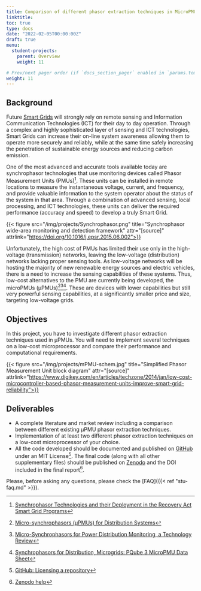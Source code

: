 ```yaml
---
title: Comparison of different phasor extraction techniques in MicroPMUs (µPMUs)
linktitle: 
toc: true
type: docs
date: "2022-02-05T00:00:00Z"
draft: true
menu:
  student-projects:
    parent: Overview
    weight: 11

# Prev/next pager order (if `docs_section_pager` enabled in `params.toml`)
weight: 11
---
```



## Background

Future [Smart Grids](https://en.wikipedia.org/wiki/Smart_grid) will strongly rely on remote sensing and Information Communication Technologies (ICT) for their day to day operation. Through a complex and highly sophisticated layer of sensing and ICT technologies, Smart Grids can increase their on-line system awareness allowing them to operate more securely and reliably, while at the same time safely increasing the penetration of sustainable energy sources and reducing carbon emission.

One of the most advanced and accurate tools available today are synchrophasor technologies that use monitoring devices called Phasor Measurement Units (PMUs)[^PMU1]. These units can be installed in remote locations to measure the instantaneous voltage, current, and frequency, and provide valuable information to the system operator about the status of the system in that area. Through a combination of advanced sensing, local processing, and ICT technologies, these units can deliver the required performance (accuracy and speed) to develop a truly Smart Grid.

{{< figure src="/img/projects/Synchrophasor.png" title="Synchrophasor wide-area monitoring and detection framework" attr="[source]" attrlink="https://doi.org/10.1016/j.epsr.2015.06.002">}}

Unfortunately, the high cost of PMUs has limited their use only in the high-voltage (transmission) networks, leaving the low-voltage (distribution) networks lacking proper sensing tools. As low-voltage networks will be hosting the majority of new renewable energy sources and electric vehicles, there is a need to increase the sensing capabilities of these systems. Thus, low-cost alternatives to the PMU are currently being developed, the microPMUs (µPMUs)[^PMU2][^PMU3][^PMU4]. These are devices with lower capabilities but still very powerful sensing capabilities, at a significantly smaller price and size, targeting low-voltage grids.

## Objectives

In this project, you have to investigate different phasor extraction techniques used in µPMUs. You will need to implement several techniques on a low-cost microprocessor and compare their performance and computational requirements.

{{< figure src="/img/projects/mPMU-schem.jpg" title="Simplified Phasor Measurement Unit block diagram" attr="[source]" attrlink="https://www.digikey.com/en/articles/techzone/2014/jan/low-cost-microcontroller-based-phasor-measurement-units-improve-smart-grid-reliability">}}

## Deliverables

- A complete literature and market review including a comparison between different existing µPMU phasor extraction techniques.
- Implementation of at least two different phasor extraction techniques on a low-cost microprocessor of your choice.
- All the code developed should be documented and published on [GitHub](https://github.com/) under an MIT License[^GitHubLIC]. The final code (along with all other supplementary files) should be published on [Zenodo](http://www.zenodo.org/) and the DOI included in the final report[^ZenDOI].

[^PMU1]: [Synchrophasor Technologies and their Deployment in the Recovery Act Smart Grid Programs](https://www.smartgrid.gov/files/Synchrophasor_Report_08_09_2013_DOE_2_version_0.pdf)
[^PMU2]: [Micro-synchrophasors (µPMUs) for Distribution Systems](http://www.arpae-summit.com/paperclip/exhibitor_docs/15AE/CIEE-UC_Berkeley_Power_Standards_Lab_419.pdf)
[^PMU3]: [Micro-Synchrophasors for Power Distribution Monitoring, a Technology Review](https://arxiv.org/ftp/arxiv/papers/1605/1605.02813.pdf)
[^PMU4]: [Synchrophasors for Distribution, Microgrids: PQube 3 MicroPMU Data Sheet](http://www.powersensorsltd.com/Download/MicroPMU%20Data%20Sheet%20Rev1_3.pdf)
[^GitHubLIC]: [GitHub: Licensing a repository](https://help.github.com/articles/licensing-a-repository/)
[^ZenDOI]: [Zenodo help](http://help.zenodo.org/)

Please, before asking any questions, please check the [FAQ]({{< ref "stu-faq.md" >}}).

